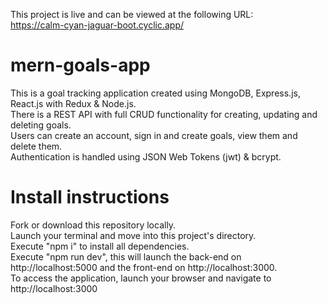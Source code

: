 This project is live and can be viewed at the following URL:<br />
https://calm-cyan-jaguar-boot.cyclic.app/

# mern-goals-app
This is a goal tracking application created using MongoDB, Express.js, React.js with Redux & Node.js.<br />
There is a REST API with full CRUD functionality for creating, updating and deleting goals.<br />
Users can create an account, sign in and create goals, view them and delete them.<br />
Authentication is handled using JSON Web Tokens (jwt) & bcrypt.<br />

# Install instructions
Fork or download this repository locally.<br />
Launch your terminal and move into this project's directory.<br />
Execute "npm i" to install all dependencies.<br />
Execute "npm run dev", this will launch the back-end on http://localhost:5000 and the front-end on http://localhost:3000.<br />
To access the application, launch your browser and navigate to http://localhost:3000<br />
